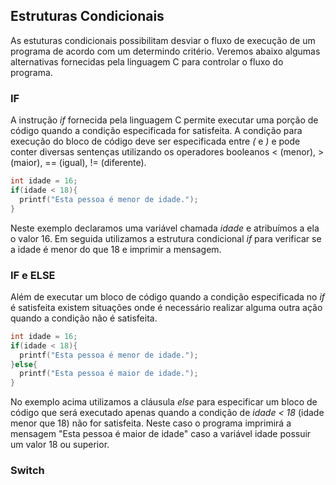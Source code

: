 ## Estruturas Condicionais

As estuturas condicionais possibilitam desviar o fluxo de execução de um programa de acordo com um determindo critério. Veremos abaixo algumas alternativas fornecidas pela linguagem C para controlar o fluxo do programa.

### IF

A instrução *if* fornecida pela linguagem C permite executar uma porção de código quando a condição especificada for satisfeita. A condição para execução do bloco de código deve ser especificada entre *(* e *)* e pode conter diversas sentenças utilizando os operadores booleanos < (menor), > (maior), == (igual), != (diferente). 

```c
int idade = 16;
if(idade < 18){
  printf("Esta pessoa é menor de idade.");
}
```

Neste exemplo declaramos uma variável chamada *idade* e atribuímos a ela o valor 16. Em seguida utilizamos a estrutura condicional *if* para verificar se a idade é menor do que 18 e imprimir a mensagem.

### IF e ELSE

Além de executar um bloco de código quando a condição especificada no *if* é satisfeita existem situações onde é necessário realizar alguma outra ação quando a condição não é satisfeita.

```c
int idade = 16;
if(idade < 18){
  printf("Esta pessoa é menor de idade.");
}else{
  printf("Esta pessoa é maior de idade.");
}
```

No exemplo acima utilizamos a cláusula *else* para especificar um bloco de código que será executado apenas quando a condição de *idade < 18* (idade menor que 18) não for satisfeita. Neste caso o programa imprimirá a mensagem "Esta pessoa é maior de idade" caso a variável idade possuir um valor 18 ou superior.


### Switch
